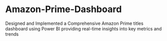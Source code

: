 # Amazon-Prime-Dashboard
Designed  and Implemented a Comprehensive Amazon Prime titles dashboard using Power BI  providing real-time  insights  into key metrics and trends
